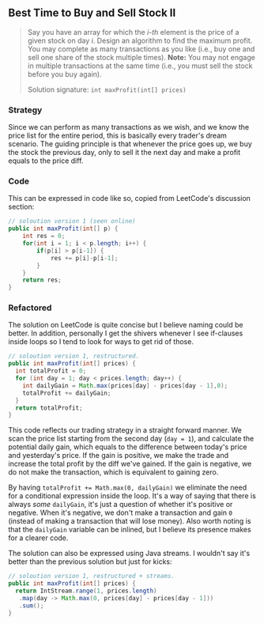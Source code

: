 ## Best Time to Buy and Sell Stock II
>Say you have an array for which the  *i-th*  element is the price of a given stock on day  *i*.
>Design an algorithm to find the maximum profit. You may complete as many transactions as you like (i.e., buy one and sell one share of the stock multiple times).
>**Note:**  You may not engage in multiple transactions at the same time (i.e., you must sell the stock before you buy again).
>
>Solution signature: `int maxProfit(int[] prices)`



### Strategy

Since we can perform as many transactions as we wish, and we know the price list for the entire period, this is basically every trader's dream scenario. The guiding principle is that whenever the price goes up, we buy the stock the previous day, only to sell it the next day and make a profit equals to the price diff.



### Code

This can be expressed in code like so, copied from LeetCode's discussion section:

```java
// soloution version 1 (seen online)
public int maxProfit(int[] p) {
	int res = 0;
	for(int i = 1; i < p.length; i++) {
		if(p[i] > p[i-1]) {
			res += p[i]-p[i-1];
		}
	}
	return res;
}
```


### Refactored

The solution on LeetCode is quite concise but I believe naming could be better. In addition, personally I get the shivers whenever I see if-clauses inside loops so I tend to look for ways to get rid of those.

```java
// soloution version 1, restructured.
public int maxProfit(int[] prices) {
  int totalProfit = 0;  
  for (int day = 1; day < prices.length; day++) {  
    int dailyGain = Math.max(prices[day] - prices[day - 1],0);
    totalProfit += dailyGain;
  }
  return totalProfit;  
}
```

This code reflects our trading strategy in a straight forward manner. 
We scan the price list starting from the second day (`day = 1`), and calculate the potential daily gain, which equals to the difference between today's price and yesterday's price. If the gain is positive, we make the trade and increase the total profit by the diff we've gained. If the gain is negative, we do not make the transaction, which is equivalent to gaining zero.

By having `totalProfit += Math.max(0, dailyGain)` we eliminate the need for a conditional expression inside the loop. It's a way of saying that there is always *some*  `dailyGain`, it's just a question of whether it's positive or negative. When it's negative, we don't make a transaction and gain `0` (instead of making a transaction that will lose money). 
Also worth noting is that the `dailyGain` variable can be inlined, but I believe its presence makes for a clearer code.

The solution can also be expressed using Java streams. I wouldn't say it's better than the previous solution but just for kicks:

```java
// soloution version 1, restructured + streams.
public int maxProfit(int[] prices) {  
  return IntStream.range(1, prices.length)  
   .map(day -> Math.max(0, prices[day] - prices[day - 1]))  
   .sum();  
}
```
